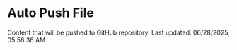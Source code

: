 # Auto Push File

Content that will be pushed to GitHub repository.
Last updated: 06/28/2025, 05:56:36 AM